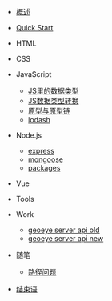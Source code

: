 <!-- docs/_sidebar.md -->

* [概述](README.md)
* [Quick Start](quickstart.md)

* HTML

* CSS

* JavaScript
  * [JS里的数据类型](javascript/JS里的数据类型.md) 
  * [JS数据类型转换](javascript/JS数据类型转换.md) 
  * [原型与原型链](javascript/原型与原型链.md) 
  * [lodash](javascript/lodash.md)

* Node.js
  * [express](node/express.md)
  * [mongoose](node/mongoose.md)
  * [packages](node/packages.md)

* Vue

* Tools

* Work
  * [geoeye server api old](work/geoeye-server-api.md)
  * [geoeye server api new](work/geoeye-server-api-new.md)

* 随笔
  * [路径问题](随笔/路径.md)

* [结束语](end.md)
